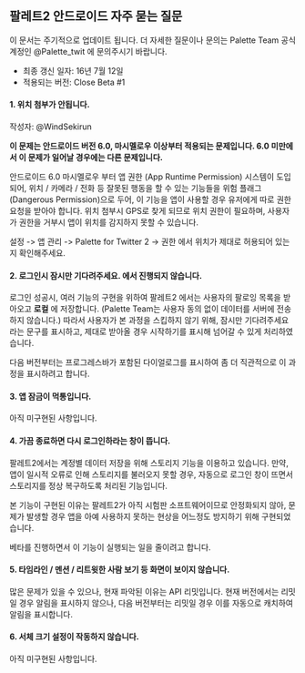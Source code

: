 ## 팔레트2 안드로이드 자주 묻는 질문
이 문서는 주기적으로 업데이트 됩니다. 더 자세한 질문이나 문의는 Palette Team 공식 계정인 @Palette_twit 에 문의주시기 바랍니다.

* 최종 갱신 일자: 16년 7월 12일
* 적용되는 버전: Close Beta #1

#### 1. 위치 첨부가 안됩니다. 
작성자: @WindSekirun

**이 문제는 안드로이드 버전 6.0, 마시멜로우 이상부터 적용되는 문제입니다. 6.0 미만에서 이 문제가 일어날 경우에는 다른 문제입니다.**

안드로이드 6.0 마시멜로우 부터 앱 권한 (App Runtime Permission) 시스템이 도입되어, 위치 / 카메라 / 전화 등 잘못된 행동을 할 수 있는 기능들을 위험 플래그(Dangerous Permission)으로 두어, 이 기능을 앱이 사용할 경우 유저에게 따로 권한 요청을 받아야 합니다.
위치 첨부시 GPS로 찾게 되므로 위치 권한이 필요하며, 사용자가 권한을 거부시 앱이 위치를 감지하지 못할 수 있습니다.

설정 -> 앱 관리 -> Palette for Twitter 2 -> 권한 에서 위치가 제대로 허용되어 있는지 확인해주세요.

#### 2. 로그인시 잠시만 기다려주세요. 에서 진행되지 않습니다. 

로그인 성공시, 여러 기능의 구현을 위하여 팔레트2 에서는 사용자의 팔로잉 목록을 받아오고 **로컬** 에 저장합니다. (Palette Team는 사용자 동의 없이 데이터를 서버에 전송하지 않습니다.) 
따라서 사용자가 본 과정을 스킵하지 않기 위해, 잠시만 기다려주세요 라는 문구를 표시하고, 제대로 받아올 경우 시작하기를 표시해 넘어갈 수 있게 처리하였습니다.

다음 버전부터는 프로그레스바가 포함된 다이얼로그를 표시하여 좀 더 직관적으로 이 과정을 표시하려고 합니다.

#### 3. 앱 잠금이 먹통입니다.

아직 미구현된 사항입니다.

#### 4. 가끔 종료하면 다시 로그인하라는 창이 뜹니다.

팔레트2에서는 계정별 데이터 저장을 위해 스토리지 기능을 이용하고 있습니다. 만약, 앱이 일시적 오류로 인해 스토리지를 불러오지 못할 경우,
자동으로 로그인 창이 뜨면서 스토리지를 정상 복구하도록 처리된 기능입니다.

본 기능이 구현된 이유는 팔레트2가 아직 시험판 소프트웨어이므로 안정화되지 않아, 문제가 발생할 경우 앱을 아예 사용하지 못하는 현상을 어느정도 방지하기 위해 구현되었습니다.

베타를 진행하면서 이 기능이 실행되는 일을 줄이려고 합니다. 

#### 5. 타임라인 / 멘션 / 리트윗한 사람 보기 등 화면이 보이지 않습니다.

많은 문제가 있을 수 있으나, 현재 파악된 이유는 API 리밋입니다.
현재 버전에서는 리밋일 경우 알림을 표시하지 않으나, 다음 버전부터는 리밋일 경우 이를 자동으로 캐치하여 알림을 표시합니다. 

#### 6. 서체 크기 설정이 작동하지 않습니다.

아직 미구현된 사항입니다.
